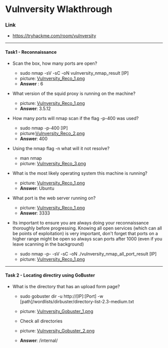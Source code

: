 # Vulnversity Wlakthrough
### Link
- https://tryhackme.com/room/vulnversity
------------------------
#### Task1 - Reconnaissance
- Scan the box, how many ports are open?
    - sudo nmap -sV -sC -oN vulnversity_nmap_result [IP]
    - picture: [Vulnversity_Reco_1.png](https://github.com/LNB283/THM/blob/main/Vulnversity/Pictures/Vulnversity_Reco_1.png)
    - **Answer** : 6

- What version of the squid proxy is running on the machine?
    - picture: [Vulnversity_Reco_1.png](https://github.com/LNB283/THM/blob/main/Vulnversity/Pictures/Vulnversity_Reco_1.png)
    - **Answer**: 3.5.12

- How many ports will nmap scan if the flag -p-400 was used?
    - sudo nmap -p-400 [IP]
    - picture:[Vulnversity_Reco_2.png](https://github.com/LNB283/THM/blob/main/Vulnversity/Pictures/Vulnversity_Reco_2.png)
    - **Answer**: 400

- Using the nmap flag -n what will it not resolve?
    - man nmap
    - picture: [Vulnversity_Reco_3.png](https://github.com/LNB283/THM/blob/main/Vulnversity/Pictures/Vulnversity_Reco_3.png)

- What is the most likely operating system this machine is running?
    - picture: [Vulnversity_Reco_1.png](https://github.com/LNB283/THM/blob/main/Vulnversity/Pictures/Vulnversity_Reco_1.png)
    - **Answer**: Ubuntu

- What port is the web server running on?
    - picture: [Vulnversity_Reco_1.png](https://github.com/LNB283/THM/blob/main/Vulnversity/Pictures/Vulnversity_Reco_1.png)
    - **Answer**: 3333

- Its important to ensure you are always doing your reconnaissance thoroughly before progressing. Knowing all open services (which can all be points of exploitation) is very important, don't forget that ports on a higher range might be open so always scan ports after 1000 (even if you leave scanning in the background)
    - sudo nmap -p- -sV -sC -oN ./vulnversity_nmap_all_port_result [IP]
    - picture: [Vulnversity_Reco_1.png](https://github.com/LNB283/THM/blob/main/Vulnversity/Pictures/Vulnversity_Reco_4.png)
------------------------
#### Task 2 - Locating directiry using GoBuster
- What is the directory that has an upload form page?
    - sudo gobuster dir -u http://[IP]:[Port] -w [path]/wordlists/dirbuster/directory-list-2.3-medium.txt
    - picture: [Vulnversity_Gobuster_1.png](https://github.com/LNB283/THM/blob/main/Vulnversity/Pictures/Vulnversity_Gobuster_1.png)

    - Check all directories
    - picture: [Vulnversity_Gobuster_2.png](https://github.com/LNB283/THM/blob/main/Vulnversity/Pictures/Vulnversity_Gobuster_2.png)
    - **Answer**: /internal/